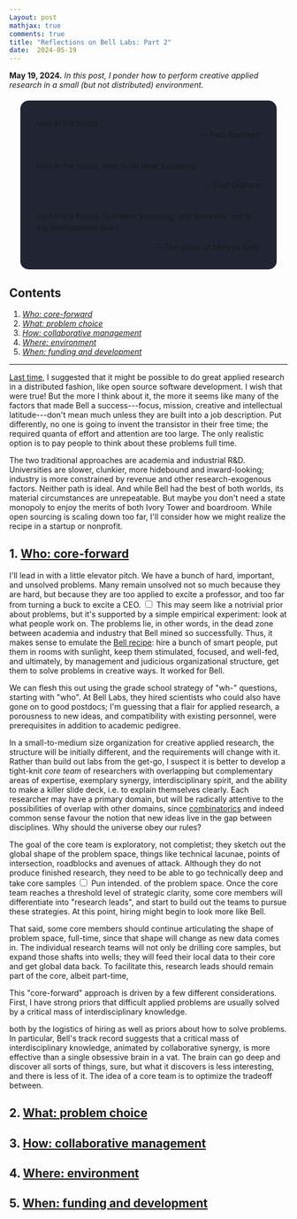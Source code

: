 ```yaml
---
Layout: post
mathjax: true
comments: true
title: "Reflections on Bell Labs: Part 2"
date:  2024-05-19
---
```


**May 19, 2024.** *In this post, I ponder how to perform creative
  applied research in a small (but not distributed) environment.*

<div style="background-color: #212433 ; padding: 30px; margin: 20px; border: 0px solid
grey; line-height:1.5; border-radius: 15px">
Live in the future.
<br>

<div style="text-align: right">— Paul Buchheit</div>
<br>

Live in the future, then build what's missing.
<br>

<div style="text-align: right">— Paul Graham</div>
<br>

Live in the future, find what's missing, and leave the rest to
the development team.
<br>

<div style="text-align: right">— The ghost of Mervyn Kelly</div>
</div>

## Contents <a id="toc" name="toc"></a>

1. <a href="#sec-1"><i>Who: core-forward</i></a>
2. <a href="#sec-2"><i>What: problem choice</i></a>
3. <a href="#sec-3"><i>How: collaborative management</i></a>
4. <a href="#sec-4"><i>Where: environment</i></a>
4. <a href="#sec-4"><i>When: funding and development</i></a>

---

<a href="https://heptar.ch/rbl1/">Last time</a>, I suggested that it might be possible to do great applied research in a
distributed fashion, like open source software development. I wish
that were true!
But the more I think about it, the more it seems like many of the factors that made Bell a success---focus, mission,
creative and intellectual latitude---don't mean much unless they are
built into a job description.
Put differently, no one is going to invent the transistor in their
free time; the required quanta of effort and attention are too large.
The only realistic option is to pay people to think about
these problems full time.

The two traditional approaches are academia and industrial
R&D. Universities are slower, clunkier, more hidebound and inward-looking; industry
is more constrained by revenue and other research-exogenous factors.
Neither path is ideal.
And while Bell had the best of both worlds, its material circumstances are
unrepeatable.
But maybe you don't need a state monopoly to enjoy
the merits of both Ivory Tower and boardroom.
While open sourcing is scaling down too far, I'll consider
how we might realize the recipe in a startup or nonprofit.

## 1. <a href="#toc">Who: core-forward</a><a id="sec-1" name="sec-1"></a>

I'll lead in with a little elevator pitch. We have a bunch of hard, important, and unsolved
problems. Many remain unsolved not so much because they are hard, but
because they are too applied to excite a professor, and too far from turning a buck to
excite a CEO.<label for="sn-1"
       class="margin-toggle sidenote-number">
</label>
<input type="checkbox"
       id="sn-1"
       class="margin-toggle"/>
	   <span class="sidenote">
   This may seem like a notrivial prior about problems, but it's
   supported by a simple empirical experiment: look at what people
   work on.
	   </span> The problems lie, in other words, in the dead zone between academia and industry that Bell mined so successfully.
Thus, it makes sense to emulate the <a
href="https://heptar.ch/rbl1/#sec-1-5">Bell recipe</a>:
hire a bunch of smart people, put them in rooms with sunlight, keep
them stimulated, focused, and well-fed, and ultimately, by management
and judicious organizational structure, get them to solve problems in creative ways.
It worked for Bell.

We can flesh this out using the grade school strategy of "wh-" questions,
starting with "who". At Bell Labs, they hired scientists who could also
have gone on to good postdocs; I'm guessing that a flair for applied
research, a porousness to new ideas, and compatibility with existing
personnel, were prerequisites in addition to academic pedigree.

In a small-to-medium size organization for creative applied research,
the structure will be initially different, and the requirements will
change with it. Rather
than build out labs from the get-go, I suspect it is better to
develop a tight-knit *core team* of researchers with overlapping but
complementary areas of expertise, exemplary synergy, interdisciplinary
spirit, and the ability to make a killer
slide deck, i.e. to explain themselves clearly.
Each researcher may have a primary domain, but will be
radically attentive to the possibilities of overlap with other
domains, since <a
href="https://heptar.ch/rbl1/#sec-1-4">combinatorics</a> and indeed
common sense favour the notion that new ideas live in the gap between
disciplines. Why should the universe obey our rules?

The goal of the core team is exploratory, not completist;
they sketch out the global shape of the problem space, things like technical
lacunae, points of intersection, roadblocks and avenues of attack. Although
they do not produce finished research, they need to be able to go
technically deep and take core samples<label for="sn-1"
       class="margin-toggle sidenote-number">
</label>
<input type="checkbox"
       id="sn-1"
       class="margin-toggle"/>
	   <span class="sidenote">
  Pun intended.
	   </span> of the problem space. Once the
core team reaches a threshold level of strategic clarity, some core
members will differentiate into "research leads", and start to build out the teams to pursue
these strategies. At this point, hiring might begin to look more like Bell.

That said, some core members should continue articulating the shape of
problem space, full-time, since that shape will change as new data
comes in. The individual research teams will not only be drilling core samples,
but expand those shafts into wells; they will feed their local data to
their core and get global data back.
To facilitate this, research leads should remain part of the core,
albeit part-time, 

This "core-forward" approach is driven by a few different
considerations.
First, I have strong priors that difficult applied problems are
usually solved by a critical mass of interdisciplinary knowledge.

both by the logistics of hiring
as well as priors about how to solve problems. In particular, Bell's track record suggests that a
critical mass of interdisciplinary knowledge, animated by
collaborative synergy, is more effective than a single obsessive brain
in a vat. The brain can go deep and discover all sorts of things,
sure, but what it discovers is less interesting, and there is less of
it. The idea of a core team is to optimize the tradeoff between.

## 2. <a href="#toc">What: problem choice</a><a id="sec-2" name="sec-2"></a>

## 3. <a href="#toc">How: collaborative management</a><a id="sec-3" name="sec-3"></a>

## 4. <a href="#toc">Where: environment</a><a id="sec-4" name="sec-4"></a>

## 5. <a href="#toc">When: funding and development</a><a id="sec-5" name="sec-5"></a>
